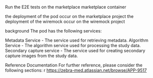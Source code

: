 Run the E2E tests on the marketplace marketplace container


the deployment of the pod occur on the marketplace project
the deployment of the wiremock occur on the wiremock project


background
The pod has the following services:

Metadata Service - The service used for retrieving metadata.
Algorithm Service - The algorithm service used for processing the study data.
Secondary capture service - The service used for creating secondary capture images from the study data.


Reference Documentation
For further reference, please consider the following sections:
r
https://zebra-med.atlassian.net/browse/APP-9517